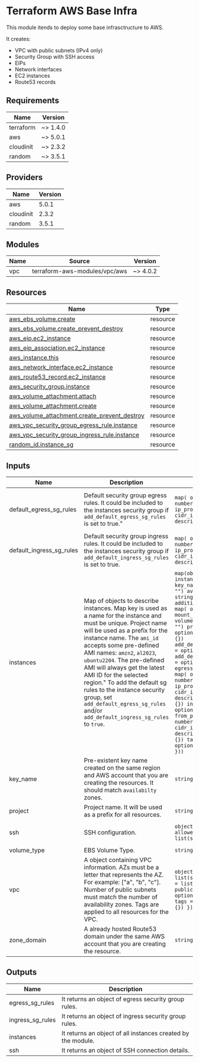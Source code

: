 # Terraform AWS Base Infra

This module itends to deploy some base infrasctructure to AWS.

It creates:

- VPC with public subnets (IPv4 only)
- Security Group with SSH access
- EIPs
- Network interfaces
- EC2 instances
- Route53 records

## Requirements

| Name | Version |
|------|---------|
| terraform | ~> 1.4.0 |
| aws | ~> 5.0.1 |
| cloudinit | ~> 2.3.2 |
| random | ~> 3.5.1 |

## Providers

| Name | Version |
|------|---------|
| aws | 5.0.1 |
| cloudinit | 2.3.2 |
| random | 3.5.1 |

## Modules

| Name | Source | Version |
|------|--------|---------|
| vpc | terraform-aws-modules/vpc/aws | ~> 4.0.2 |

## Resources

| Name | Type |
|------|------|
| [aws_ebs_volume.create](https://registry.terraform.io/providers/hashicorp/aws/latest/docs/resources/ebs_volume) | resource |
| [aws_ebs_volume.create_prevent_destroy](https://registry.terraform.io/providers/hashicorp/aws/latest/docs/resources/ebs_volume) | resource |
| [aws_eip.ec2_instance](https://registry.terraform.io/providers/hashicorp/aws/latest/docs/resources/eip) | resource |
| [aws_eip_association.ec2_instance](https://registry.terraform.io/providers/hashicorp/aws/latest/docs/resources/eip_association) | resource |
| [aws_instance.this](https://registry.terraform.io/providers/hashicorp/aws/latest/docs/resources/instance) | resource |
| [aws_network_interface.ec2_instance](https://registry.terraform.io/providers/hashicorp/aws/latest/docs/resources/network_interface) | resource |
| [aws_route53_record.ec2_instance](https://registry.terraform.io/providers/hashicorp/aws/latest/docs/resources/route53_record) | resource |
| [aws_security_group.instance](https://registry.terraform.io/providers/hashicorp/aws/latest/docs/resources/security_group) | resource |
| [aws_volume_attachment.attach](https://registry.terraform.io/providers/hashicorp/aws/latest/docs/resources/volume_attachment) | resource |
| [aws_volume_attachment.create](https://registry.terraform.io/providers/hashicorp/aws/latest/docs/resources/volume_attachment) | resource |
| [aws_volume_attachment.create_prevent_destroy](https://registry.terraform.io/providers/hashicorp/aws/latest/docs/resources/volume_attachment) | resource |
| [aws_vpc_security_group_egress_rule.instance](https://registry.terraform.io/providers/hashicorp/aws/latest/docs/resources/vpc_security_group_egress_rule) | resource |
| [aws_vpc_security_group_ingress_rule.instance](https://registry.terraform.io/providers/hashicorp/aws/latest/docs/resources/vpc_security_group_ingress_rule) | resource |
| [random_id.instance_sg](https://registry.terraform.io/providers/hashicorp/random/latest/docs/resources/id) | resource |

## Inputs

| Name | Description | Type | Default | Required |
|------|-------------|------|---------|:--------:|
| default\_egress\_sg\_rules | Default security group egress rules. It could be included to the instances security group if `add_default_egress_sg_rules` is set to true." | ```map( object({ from_port = number to_port = number ip_protocol = string cidr_ipv4 = list(string) description = string }) )``` | ```{ "any_to_any": { "cidr_ipv4": [ "0.0.0.0/0" ], "description": "Any to Any", "from_port": 0, "ip_protocol": "-1", "to_port": 0 } }``` | no |
| default\_ingress\_sg\_rules | Default security group ingress rules.   It could be included to the instances security group if `add_default_ingress_sg_rules` is set to true. | ```map( object({ from_port = number to_port = number ip_protocol = string cidr_ipv4 = list(string) description = string }) )``` | `{}` | no |
| instances | Map of objects to describe instances.   Map key is used as a name for the instance and must be unique.   Project name will be used as a prefix for the instance name.   The `ami_id` accepts some pre-defined AMI names: `amzn2`, `al2023`, `ubuntu2204`.   The pre-defined AMI will always get the latest AMI ID for the selected region."   To add the default sg rules to the instance security group, set `add_default_egress_sg_rules` and/or `add_default_ingress_sg_rules` to `true`. | ```map(object({ ami_id = string instance_type = string key_name = optional(string, "") availability_zone = string disk_size = number additional_disks = optional( map( object({ size = number mount_point = string volume_id = optional(string, "") prevent_destroy = optional(bool, false) }) ), {}) add_default_egress_sg_rules = optional(bool, true) add_default_ingress_sg_rules = optional(bool, false) egress_sg_rules = optional( map( object({ from_port = number to_port = number ip_protocol = string cidr_ipv4 = list(string) description = string }) ), {}) ingress_sg_rules = optional( map( object({ from_port = number to_port = number ip_protocol = string cidr_ipv4 = list(string) description = string }) ), {}) tags = optional(map(string), {}) }))``` | n/a | yes |
| key\_name | Pre-existent key name created on the same region and AWS account that you are creating the resources. It should match `availabilty` zones. | `string` | n/a | yes |
| project | Project name. It will be used as a prefix for all resources. | `string` | n/a | yes |
| ssh | SSH configuration. | ```object({ port = number allowed_cidr_blocks = list(string) })``` | ```{ "allowed_cidr_blocks": [ "0.0.0.0/0" ], "port": 22 }``` | no |
| volume\_type | EBS Volume Type. | `string` | `"gp3"` | no |
| vpc | A object containing VPC information. AZs must be a letter that represents the AZ. For example: [\"a\", \"b\", \"c\"]. Number of public subnets must match the number of availability zones. Tags are applied to all resources for the VPC. | ```object({ cidr = string azs = list(string) public_subnets = list(string) public_subnet_tags = optional(map(string), {}) tags = optional(map(string), {}) })``` | n/a | yes |
| zone\_domain | A already hosted Route53 domain under the same AWS account that you are creating the resource. | `string` | n/a | yes |

## Outputs

| Name | Description |
|------|-------------|
| egress\_sg\_rules | It returns an object of egress security group rules. |
| ingress\_sg\_rules | It returns an object of ingress security group rules. |
| instances | It returns an object of all instances created by the module. |
| ssh | It returns an object of SSH connection details. |
